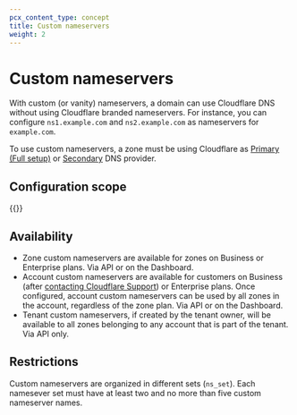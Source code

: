 ```yaml
---
pcx_content_type: concept
title: Custom nameservers
weight: 2
---
```


# Custom nameservers

With custom (or vanity) nameservers, a domain can use Cloudflare DNS without using Cloudflare branded nameservers. For instance, you can configure `ns1.example.com` and `ns2.example.com` as nameservers for `example.com`.

To use custom nameservers, a zone must be using Cloudflare as [Primary (Full setup)](/dns/zone-setups/full-setup/) or [Secondary](/dns/zone-setups/zone-transfers/cloudflare-as-secondary/) DNS provider.

## Configuration scope

{{<directory-listing showDescriptions=true char_limit=400 >}}

## Availability

- Zone custom nameservers are available for zones on Business or Enterprise plans. Via API or on the Dashboard.
- Account custom nameservers are available for customers on Business (after [contacting Cloudflare Support](/support/contacting-cloudflare-support/)) or Enterprise plans. Once configured, account custom nameservers can be used by all zones in the account, regardless of the zone plan. Via API or on the Dashboard.
- Tenant custom nameservers, if created by the tenant owner, will be available to all zones belonging to any account that is part of the tenant. Via API only.

## Restrictions

Custom nameservers are organized in different sets (`ns_set`). Each namesever set must have at least two and no more than five custom nameserver names.